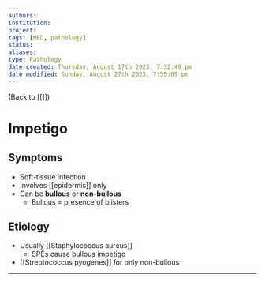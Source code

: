 ```yaml
---
authors: 
institution: 
project: 
tags: [MED, pathology]
status: 
aliases: 
type: Pathology
date created: Thursday, August 17th 2023, 7:32:49 pm
date modified: Sunday, August 27th 2023, 7:55:09 pm
---
```


(Back to [[]])

# Impetigo

## Symptoms
- Soft-tissue infection
- Involves [[epidermis]] only
- Can be **bullous** or **non-bullous**
	- Bullous = presence of blisters
## Etiology
- Usually [[Staphylococcus aureus]]
	- SPEs cause bullous impetigo
- [[Streptococcus pyogenes]] for only non-bullous

---

